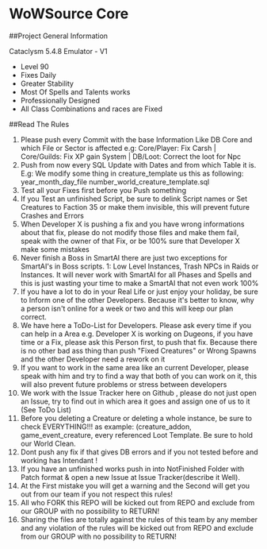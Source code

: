 

# WoWSource Core


##Project General Information

Cataclysm 5.4.8 Emulator - V1

- Level 90
- Fixes Daily
- Greater Stability
- Most Of Spells and Talents works
- Professionally Designed
- All Class Combinations and races are Fixed


##Read The Rules

1. Please push every Commit with the base Information Like DB Core and which File or Sector is affected e.g: Core/Player: Fix Carsh | Core/Guilds: Fix XP gain System | DB/Loot: Correct the loot for Npc
2. Push from now every SQL Update with Dates and from which Table it is. E.g: We modify some thing in creature_template us this as following: year_month_day_file number_world_creature_template.sql
3. Test all your Fixes first before you Push something
4. If you Test an unfinished Script, be sure to delink Script names or Set Creatures to Faction 35 or make them invisible, this will prevent future Crashes and Errors
5. When Developer X is pushing a fix and you have wrong informations about that fix, please do not modify those files and make them fail, speak with the owner of that Fix, or be 100% sure that Developer X make some mistakes
6. Never finish a Boss in SmartAI there are just two exceptions for SmartAI's in Boss scripts. 1: Low Level Instances, Trash NPCs in Raids or Instances. It will never work with SmartAI for all Phases and Spells and this is just wasting your time to make a SmartAI that not even work 100%
7. If you have a lot to do in your Real Life or just enjoy your holiday, be sure to Inform one of the other Developers. Because it's better to know, why a person isn't online for a week or two and this will keep our plan correct.
8. We have here a ToDo-List for Developers. Please ask every time if you can help in a Area e.g. Developer X is working on Dugeons, if you have time or a Fix, please ask this Person first, to push that fix. Because there is no other bad ass thing than push "Fixed Creatures" or Wrong Spawns and the other Developer need a rework on it
9. If you want to work in the same area like an current Developer, please speak with him and try to find a way that both of you can work on it, this will also prevent future problems or stress between developers
10. We work with the Issue Tracker here on Github , please do not just open an Issue, try to find out in which area it goes and assign one of us to it (See ToDo List)
11. Before you deleting a Creature or deleting a whole instance, be sure to check EVERYTHING!!! as example: (creature_addon, game_event_creature, every referenced Loot Template. Be sure to hold our World Clean.
12. Dont push any fix if that gives DB errors and if you not tested before and working has Intendant !
13. If you have an unfinished works push in into NotFinished Folder with Patch format & open a new Issue at Issue Tracker(describe it Well).
14. At the First mistake you will get a warning and the Second will get you out from our team if you not respect this rules!
15. All who FORK this REPO will be kicked out from REPO and exclude from our GROUP with no possibility to RETURN!
16. Sharing the files are totally against the rules of this team by any member and any violation of the rules will be kicked out from REPO and exclude from our GROUP with no possibility to RETURN!
